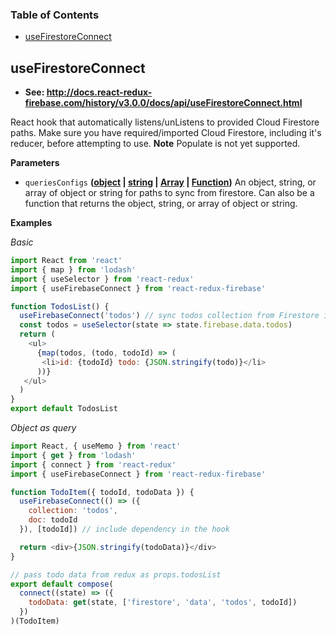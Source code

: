 <!-- Generated by documentation.js. Update this documentation by updating the source code. -->

### Table of Contents

-   [useFirestoreConnect](#usefirestoreconnect)

## useFirestoreConnect

-   **See: <http://docs.react-redux-firebase.com/history/v3.0.0/docs/api/useFirestoreConnect.html>**

React hook that automatically listens/unListens
to provided Cloud Firestore paths. Make sure you have required/imported
Cloud Firestore, including it's reducer, before attempting to use.
**Note** Populate is not yet supported.

**Parameters**

-   `queriesConfigs` **([object](https://developer.mozilla.org/docs/Web/JavaScript/Reference/Global_Objects/Object) \| [string](https://developer.mozilla.org/docs/Web/JavaScript/Reference/Global_Objects/String) \| [Array](https://developer.mozilla.org/docs/Web/JavaScript/Reference/Global_Objects/Array) \| [Function](https://developer.mozilla.org/docs/Web/JavaScript/Reference/Statements/function))** An object, string,
    or array of object or string for paths to sync from firestore. Can also be
    a function that returns the object, string, or array of object or string.

**Examples**

_Basic_

```javascript
import React from 'react'
import { map } from 'lodash'
import { useSelector } from 'react-redux'
import { useFirebaseConnect } from 'react-redux-firebase'

function TodosList() {
  useFirebaseConnect('todos') // sync todos collection from Firestore into redux
  const todos = useSelector(state => state.firebase.data.todos)
  return (
    <ul>
      {map(todos, (todo, todoId) => (
       <li>id: {todoId} todo: {JSON.stringify(todo)}</li>
      ))}
   </ul>
  )
}
export default TodosList
```

_Object as query_

```javascript
import React, { useMemo } from 'react'
import { get } from 'lodash'
import { connect } from 'react-redux'
import { useFirebaseConnect } from 'react-redux-firebase'

function TodoItem({ todoId, todoData }) {
  useFirebaseConnect(() => ({
    collection: 'todos',
    doc: todoId
  }), [todoId]) // include dependency in the hook

  return <div>{JSON.stringify(todoData)}</div>
}

// pass todo data from redux as props.todosList
export default compose(
  connect((state) => ({
    todoData: get(state, ['firestore', 'data', 'todos', todoId])
  })
)(TodoItem)
```
